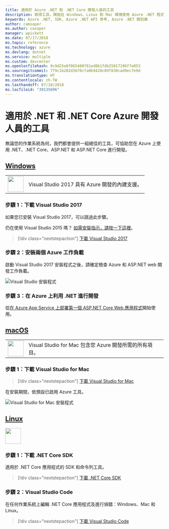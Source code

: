 ```yaml
---
title: 適用於 Azure .NET 和 .NET Core 開發人員的工具
description: 取得工具，開始在 Windows、Linux 和 Mac 環境使用 Azure .NET 程式庫。
keywords: Azure .NET, SDK, Azure .NET API 參考, Azure .NET 類別庫
author: camsoper
ms.author: casoper
manager: wpickett
ms.date: 07/17/2018
ms.topic: reference
ms.technology: azure
ms.devlang: dotnet
ms.service: multiple
ms.custom: devcenter
ms.openlocfilehash: 9c9d25e8f065408f81ed8b1fdb25817196f7e053
ms.sourcegitcommit: 779c1b202d3670cfa0b9428c89f830cad9ec7e9d
ms.translationtype: HT
ms.contentlocale: zh-TW
ms.lasthandoff: 07/18/2018
ms.locfileid: "39135696"
---
```

# <a name="tools-for-net-and-net-core-azure-developers"></a>適用於 .NET 和 .NET Core Azure 開發人員的工具

無論您的作業系統為何，我們都會提供一組絕佳的工具，可協助您在 Azure 上使用 .NET、.NET Core、ASP.NET 和 ASP.NET Core 進行開發。

## <a name="windowstabwindows"></a>[Windows](#tab/windows)

<table>
  <tr>
    <td width="50">
        <img src="https://docs.microsoft.com/en-us/media/logos/logo_vs-ide.svg" width="50" height="50"></img>
    </td>
    <td>
        Visual Studio 2017 具有 Azure 開發的內建支援。
    </td>
  </tr>
</table>

### <a name="step-1-download-visual-studio-2017"></a>步驟 1：下載 Visual Studio 2017

如果您已安裝 Visual Studio 2017，可以跳過此步驟。

仍在使用 Visual Studio 2015 嗎？  [如需安裝指示，請按一下這裡](dotnet-sdk-vs2015-install.md)。

> [!div class="nextstepaction"]
> [下載 Visual Studio 2017](https://www.visualstudio.com/downloads/)

### <a name="step-2-install-the-two-azure-workloads"></a>步驟 2：安裝兩個 Azure 工作負載

啟動 Visual Studio 2017 安裝程式之後，請確定檢查 Azure 和 ASP.NET web 開發工作負載。

![Visual Studio 安裝程式](media/dotnet-tools/azure-workloads.png)

### <a name="step-3-develop-with-net-on-azure"></a>步驟 3：在 Azure 上利用 .NET 進行開發

從[在 Azure App Service 上部署第一個 ASP.NET Core Web 應用程式](https://docs.microsoft.com/azure/app-service-web/app-service-web-get-started-dotnet)開始使用。

## <a name="macostabmacos"></a>[macOS](#tab/macos)
<table>
  <tr>
    <td width="50">
        <img src="https://docs.microsoft.com/en-us/media/logos/logo_vs-mac.svg" width="50" height="50"></img>
    </td>
    <td>
        Visual Studio for Mac 包含您 Azure 開發所需的所有項目。
    </td>
  </tr>
</table>

### <a name="step-1-download-visual-studio-for-mac"></a>步驟 1：下載 Visual Studio for Mac

> [!div class="nextstepaction"]
> [下載 Visual Studio for Mac](https://www.visualstudio.com/vs/visual-studio-mac/)

在安裝期間，依預設已啟用 Azure 工具。

![Visual Studio for Mac 安裝程式](media/dotnet-tools/azure-vsmac.png)

## <a name="linuxtablinux"></a>[Linux](#tab/linux)

<img src="https://docs.microsoft.com/en-us/visualstudio/products/images/vs-code.svg" width="50" height="50"></img>

### <a name="step-1-download-the-net-core-sdk"></a>步驟 1：下載 .NET Core SDK

適用於 .NET Core 應用程式的 SDK 和命令列工具。

> [!div class="nextstepaction"]
> [下載 .NET Core SDK](https://www.microsoft.com/net/core)

### <a name="step-2-visual-studio-code"></a>步驟 2：Visual Studio Code

在任何作業系統上編輯 .NET Core 應用程式及進行偵錯：Windows、Mac 和 Linux。

> [!div class="nextstepaction"]
> [下載 Visual Studio Code](https://code.visualstudio.com)
